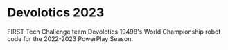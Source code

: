 # Devolotics 2023
FIRST Tech Challenge team Devolotics 19498's World Championship robot code for the 2022-2023 PowerPlay Season.
